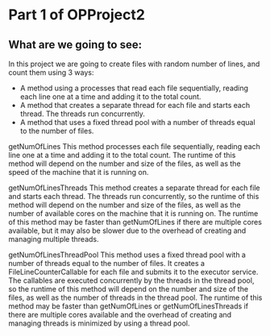 # Part 1 of OPProject2
## What are we going to see:
In this project we are going to create files with random number of lines, and count them using 3 ways:
* A method using a processes that read each file sequentially, reading each line one at a time and adding it to the total count.
* A method that creates a separate thread for each file and starts each thread. The threads run concurrently.
* A method that uses a fixed thread pool with a number of threads equal to the number of files.

getNumOfLines This method processes each file sequentially, reading each line one at a time and adding it to the total count. The runtime of this method will depend on the number and size of the files, as well as the speed of the machine that it is running on.

getNumOfLinesThreads This method creates a separate thread for each file and starts each thread. The threads run concurrently, so the runtime of this method will depend on the number and size of the files, as well as the number of available cores on the machine that it is running on. The runtime of this method may be faster than getNumOfLines if there are multiple cores available, but it may also be slower due to the overhead of creating and managing multiple threads.

getNumOfLinesThreadPool This method uses a fixed thread pool with a number of threads equal to the number of files. It creates a FileLineCounterCallable for each file and submits it to the executor service. The callables are executed concurrently by the threads in the thread pool, so the runtime of this method will depend on the number and size of the files, as well as the number of threads in the thread pool. The runtime of this method may be faster than getNumOfLines or getNumOfLinesThreads if there are multiple cores available and the overhead of creating and managing threads is minimized by using a thread pool.
